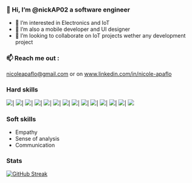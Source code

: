 ### 👋 Hi, I’m @nickAP02 a software engineer
- 👀 I’m interested in Electronics and IoT
- 🌱 I’m also a mobile developer and UI designer
- 💞️ I’m looking to collaborate on IoT projects wether any development project
### 📫 Reach me out :
 nicoleapaflo@gmail.com or on www.linkedin.com/in/nicole-apaflo
### Hard skills
<img src="https://img.shields.io/badge/JavaScript-323330?style=for-the-badge&logo=javascript&logoColor=F7DF1E"/>|
<img src="https://img.shields.io/badge/Node.js-339933?style=for-the-badge&logo=nodedotjs&logoColor=white"/>|
<img src="https://img.shields.io/badge/Dart-0175C2?style=for-the-badge&logo=dart&logoColor=white"/>|
<img src="https://img.shields.io/badge/Flutter-02569B?style=for-the-badge&logo=flutter&logoColor=white"/>|
<img src="https://img.shields.io/badge/Python-FFD43B?style=for-the-badge&logo=python&logoColor=blue"/>|
<img src="https://img.shields.io/badge/Flask-000000?style=for-the-badge&logo=flask&logoColor=white"/>|
<img src="https://img.shields.io/badge/firebase-ffca28?style=for-the-badge&logo=firebase&logoColor=black"/>|
<img src="https://img.shields.io/badge/MySQL-005C84?style=for-the-badge&logo=mysql&logoColor=white"/>|
<img src="https://img.shields.io/badge/MongoDB-4EA94B?style=for-the-badge&logo=mongodb&logoColor=white"/>|
<img src="https://img.shields.io/badge/web3.js-F16822?style=for-the-badge&logo=web3.js&logoColor=white"/>|
<img src="https://img.shields.io/badge/CSS3-1572B6?style=for-the-badge&logo=css3&logoColor=white">|
<img src="https://img.shields.io/badge/React-20232A?style=for-the-badge&logo=react&logoColor=61DAFB"/>|
<img src="https://img.shields.io/badge/Adobe%20XD-470137?style=for-the-badge&logo=Adobe%20XD&logoColor=#FF61F6"/>|
<img src="https://img.shields.io/badge/Docker-2CA5E0?style=for-the-badge&logo=docker&logoColor=white"/>
### Soft skills
- Empathy
- Sense of analysis
- Communication
### Stats
[![GitHub Streak](http://github-readme-streak-stats.herokuapp.com?user=nickAP02&theme=dark&background=000000)](https://git.io/streak-stats)
<!---
nickAP02/nickAP02 is a ✨ special ✨ repository because its `README.md` (this file) appears on your GitHub profile.
You can click the Preview link to take a look at your changes.
--->
